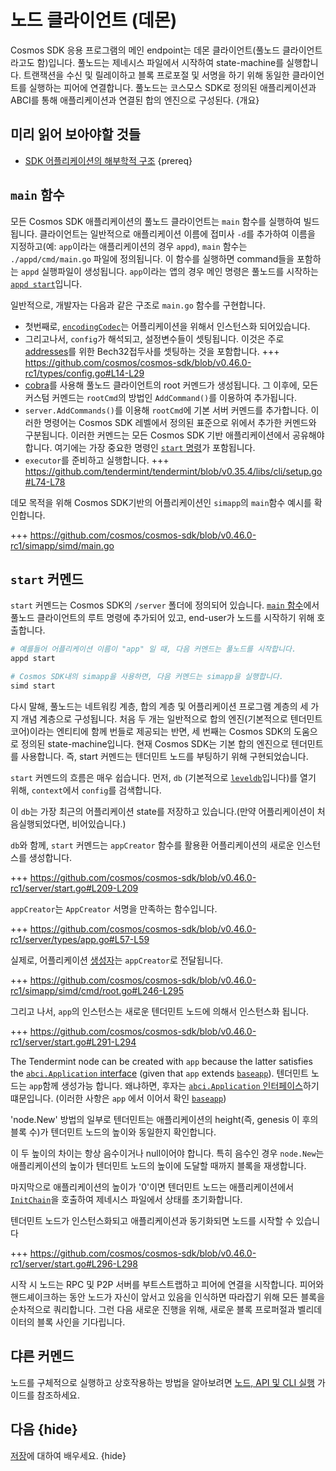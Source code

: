 <!--
order: 4
-->

# 노드 클라이언트 (데몬)

Cosmos SDK 응용 프로그램의 메인 endpoint는 데몬 클라이언트(풀노드 클라이언트라고도 함)입니다. 풀노드는 제네시스 파일에서 시작하여 state-machine를 실행합니다. 트랜잭션을 수신 및 릴레이하고 블록 프로포절 및 서명을 하기 위해 동일한 클라이언트를 실행하는 피어에 연결합니다. 풀노드는 코스모스 SDK로 정의된 애플리케이션과 ABCI를 통해 애플리케이션과 연결된 합의 엔진으로 구성된다. {개요}

## 미리 읽어 보아야할 것들

* [SDK 어플리케이션의 해부학적 구조](../basics/app-anatomy.md) {prereq}

## `main` 함수

모든 Cosmos SDK 애플리케이션의 풀노드 클라이언트는 `main` 함수를 실행하여 빌드됩니다. 클라이언트는 일반적으로 애플리케이션 이름에 접미사 `-d`를 추가하여 이름을 지정하고(예: `app`이라는 애플리케이션의 경우 `appd`), `main` 함수는 `./appd/cmd/main.go` 파일에 정의됩니다. 이 함수를 실행하면 command들을 포함하는 `appd` 실행파일이 생성됩니다. `app`이라는 앱의 경우 메인 명령은 풀노드를 시작하는 [`appd start`](#start-command)입니다.


일반적으로, 개발자는 다음과 같은 구조로 `main.go` 함수를 구현합니다.

* 첫번째로, [`encodingCodec`](./encoding.md)는 어플리케이션을 위해서 인스턴스화 되어있습니다.
* 그리고나서, `config`가 해석되고, 설정변수들이 셋팅됩니다. 이것은 주로 [addresses](../basics/accounts.md#addresses)를 위한 Bech32접두사를 셋팅하는 것을 포함합니다.
  +++ https://github.com/cosmos/cosmos-sdk/blob/v0.46.0-rc1/types/config.go#L14-L29
* [cobra](https://github.com/spf13/cobra)를 사용해 풀노드 클라이언트의 root 커멘드가 생성됩니다. 그 이후에, 모든 커스텀 커멘드는 `rootCmd`의 방법인 `AddCommand()`를 이용하여 추가됩니다.
* `server.AddCommands()`를 이용해 `rootCmd`에 기본 서버 커멘드를 추가합니다. 이러한 명령어는 Cosmos SDK 레벨에서 정의된 표준으로 위에서 추가한 커멘드와 구분됩니다. 이러한 커멘드는 모든 Cosmos SDK 기반 애플리케이션에서 공유해야 합니다. 여기에는 가장 중요한 명령인 [`start` 명령](#start-command)가 포함됩니다.
* `executor`를 준비하고 실행합니다.
   +++ https://github.com/tendermint/tendermint/blob/v0.35.4/libs/cli/setup.go#L74-L78

데모 목적을 위해 Cosmos SDK기반의 어플리케이션인 `simapp`의 `main`함수 예시를 확인합니다.

+++ https://github.com/cosmos/cosmos-sdk/blob/v0.46.0-rc1/simapp/simd/main.go

## `start` 커멘드

`start` 커멘드는 Cosmos SDK의 `/server` 폴더에 정의되어 있습니다. [`main` 함수](#main-function)에서 풀노드 클라이언트의 루트 명령에 추가되어 있고, end-user가 노드를 시작하기 위해 호출합니다.

```bash
# 예를들어 어플리케이션 이름이 "app" 일 때, 다음 커멘드는 풀노드를 시작합니다.
appd start

# Cosmos SDK내의 simapp을 사용하면, 다음 커멘드는 simapp을 실행합니다.
simd start
```

다시 말해, 풀노드는 네트워킹 계층, 합의 계층 및 어플리케이션 프로그램 계층의 세 가지 개념 계층으로 구성됩니다. 처음 두 개는 일반적으로 합의 엔진(기본적으로 텐더민트 코어)이라는 엔티티에 함께 번들로 제공되는 반면, 세 번째는 Cosmos SDK의 도움으로 정의된 state-machine입니다. 현재 Cosmos SDK는 기본 합의 엔진으로 텐더민트를 사용합니다. 즉, start 커멘드는 텐더민트 노드를 부팅하기 위해 구현되었습니다.

`start` 커멘드의 흐름은 매우 쉽습니다. 먼저, `db` (기본적으로 [`leveldb`](https://github.com/syndtr/goleveldb)입니다)를 열기 위해, `context`에서 `config`를 검색합니다.

이 `db`는 가장 최근의 어플리케이션 state를 저장하고 있습니다.(만약 어플리케이션이 처음실행되었다면, 비어있습니다.)

`db`와 함께, `start` 커멘드는 `appCreator` 함수를 활용환 어플리케이션의 새로운 인스턴스를 생성합니다.

+++ https://github.com/cosmos/cosmos-sdk/blob/v0.46.0-rc1/server/start.go#L209-L209

`appCreator`는  `AppCreator` 서명을 만족하는 함수입니다.

+++ https://github.com/cosmos/cosmos-sdk/blob/v0.46.0-rc1/server/types/app.go#L57-L59

실제로, 어플리케이션 [생성자](../basics/app-anatomy.md#constructor-function)는 `appCreator`로 전달됩니다.

+++ https://github.com/cosmos/cosmos-sdk/blob/v0.46.0-rc1/simapp/simd/cmd/root.go#L246-L295

그리고 나서, `app`의 인스턴스는 새로운 텐더민트 노드에 의해서 인스턴스화 됩니다.

+++ https://github.com/cosmos/cosmos-sdk/blob/v0.46.0-rc1/server/start.go#L291-L294

The Tendermint node can be created with `app` because the latter satisfies the [`abci.Application` interface](https://github.com/tendermint/tendermint/blob/v0.35.4/abci/types/application.go#L7-L32) (given that `app` extends [`baseapp`](./baseapp.md)).
텐더민트 노드는 `app`함께 생성가능 합니다. 왜냐하면, 후자는 [`abci.Application` 인터페이스](https://github.com/tendermint/tendermint/blob/v0.35.4/abci/types/application.go#L7-L32)하기 떄문입니다. (이러한 사항은 `app` 에서 이어서 확인 [`baseapp`](./baseapp.md))

'node.New' 방법의 일부로 텐더민트는 애플리케이션의 height(즉, genesis 이 후의 블록 수)가 텐더민트 노드의 높이와 동일한지 확인합니다.

이 두 높이의 차이는 항상 음수이거나 null이어야 합니다. 특히 음수인 경우 `node.New`는 애플리케이션의 높이가 텐더민트 노드의 높이에 도달할 때까지 블록을 재생합니다.

마지막으로 애플리케이션의 높이가 '0'이면 텐더민트 노드는 애플리케이션에서 [`InitChain`](./baseapp.md#initchain)을 호출하여 제네시스 파일에서 상태를 초기화합니다.

텐더민트 노드가 인스턴스화되고 애플리케이션과 동기화되면 노드를 시작할 수 있습니다

+++ https://github.com/cosmos/cosmos-sdk/blob/v0.46.0-rc1/server/start.go#L296-L298

시작 시 노드는 RPC 및 P2P 서버를 부트스트랩하고 피어에 연결을 시작합니다. 피어와 핸드셰이크하는 동안 노드가 자신이 앞서고 있음을 인식하면 따라잡기 위해 모든 블록을 순차적으로 쿼리합니다. 그런 다음 새로운 진행을 위해, 새로운 블록 프로퍼절과 벨리데이터의 블록 사인을 기다립니다.

## 댜른 커멘드

노드를 구체적으로 실행하고 상호작용하는 방법을 알아보려면 [노드, API 및 CLI 실행](../run-node/README.md) 가이드를 참조하세요.

## 다음 {hide}

[저장](./store.md)에 대하여 배우세요. {hide}
